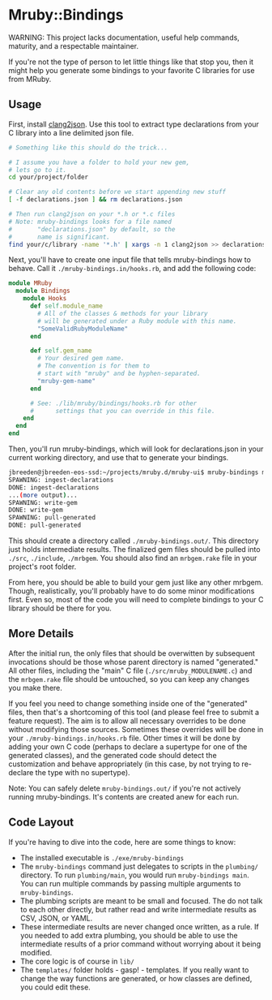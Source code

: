 # Mruby::Bindings

WARNING: This project lacks documentation, useful help commands, maturity, and a respectable maintainer.

If you're not the type of person to let little things like that stop you,
then it might help you generate some bindings to your favorite C libraries for use from MRuby.

## Usage

First, install [clang2json](http://github.com/jbreeden/clang2json).
Use this tool to extract type declarations from your C library into a
line delimited json file.

```bash
# Something like this should do the trick...

# I assume you have a folder to hold your new gem,
# lets go to it.
cd your/project/folder

# Clear any old contents before we start appending new stuff
[ -f declarations.json ] && rm declarations.json

# Then run clang2json on your *.h or *.c files
# Note: mruby-bindings looks for a file named
#       "declarations.json" by default, so the
#       name is significant.
find your/c/library -name '*.h' | xargs -n 1 clang2json >> declarations.json
```

Next, you'll have to create one input file that tells mruby-bindings how to behave.
Call it `./mruby-bindings.in/hooks.rb`, and add the following code:

```ruby
module MRuby
  module Bindings
    module Hooks
      def self.module_name
        # All of the classes & methods for your library
        # will be generated under a Ruby module with this name.
        "SomeValidRubyModuleName"
      end

      def self.gem_name
        # Your desired gem name.
        # The convention is for them to
        # start with "mruby" and be hyphen-separated.
        "mruby-gem-name"
      end

      # See: ./lib/mruby/bindings/hooks.rb for other
      #      settings that you can override in this file.
    end
  end
end
```

Then, you'll run mruby-bindings, which will look for
declarations.json in your current working directory,
and use that to generate your bindings.

```bash
jbreeden@jbreeden-eos-ssd:~/projects/mruby.d/mruby-ui$ mruby-bindings main
SPAWNING: ingest-declarations
DONE: ingest-declarations
...(more output)...
SPAWNING: write-gem
DONE: write-gem
SPAWNING: pull-generated
DONE: pull-generated
```

This should create a directory called `./mruby-bindings.out/`. This directory
just holds intermediate results. The finalized gem files should be pulled
into `./src`, `./include`, `./mrbgem`. You should also find an `mrbgem.rake`
file in your project's root folder.

From here, you should be able to build your gem just like any other mrbgem.
Though, realistically, you'll probably have to do some minor modifications first.
Even so, most of the code you will need to complete bindings to your C library
should be there for you.

## More Details

After the initial run, the only files that should be overwitten by subsequent
invocations should be those whose parent directory is named "generated." All
other files, including the "main" C file (`./src/mruby_MODULENAME.c`) and the `mrbgem.rake`
file should be untouched, so you can keep any changes you make there.

If you feel you need to change something inside one of the "generated" files,
then that's a shortcoming of this tool (and please feel free to submit a feature
request). The aim is to allow all necessary overrides to be done without modifying
those sources. Sometimes these overrides will be done in your `./mruby-bindings.in/hooks.rb`
file. Other times it will be done by adding your own C code (perhaps to declare a
supertype for one of the generated classes), and the generated code should detect the
customization and behave appropriately (in this case, by not trying to re-declare the type
with no supertype).

Note: You can safely delete `mruby-bindings.out/` if you're not actively running
mruby-bindings. It's contents are created anew for each run.

## Code Layout

If you're having to dive into the code, here are some things to know:

- The installed executable is `./exe/mruby-bindings`
- The `mruby-bindings` command just delegates to
  scripts in the `plumbing/` directory. To run `plumbing/main`,
  you would run `mruby-bindings main`. You can run multiple
  commands by passing multiple arguments to `mruby-bindings`.
- The plumbing scripts are meant to be small and focused.
  The do not talk to each other directly, but rather read
  and write intermediate results as CSV, JSON, or YAML.
- These intermediate results are never changed once written, as a rule.
  If you needed to add extra plumbing, you should be able to use the
  intermediate results of a prior command without worrying about it
  being modified.
- The core logic is of course in `lib/`
- The `templates/` folder holds - gasp! - templates.
  If you really want to change the way functions are generated,
  or how classes are defined, you could edit these.
